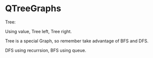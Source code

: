# QTreeGraphs
Tree:

Using value, Tree left, Tree right. 

Tree is a special Graph, so remember take advantage of BFS and DFS.

DFS using recurrsion, BFS using queue.
